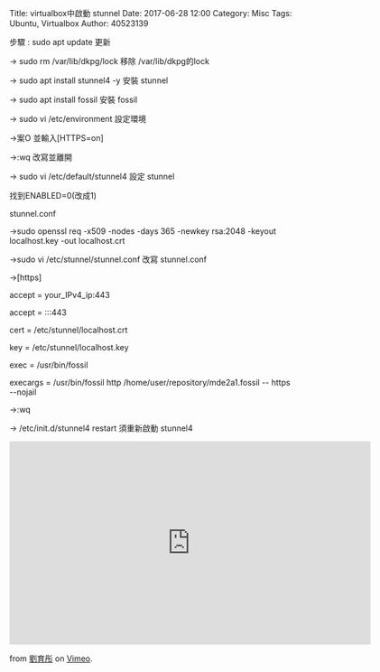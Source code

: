 Title: virtualbox中啟動 stunnel
Date: 2017-06-28 12:00
Category: Misc
Tags: Ubuntu, Virtualbox
Author: 40523139

<!-- PELICAN_END_SUMMARY -->

步驟 : sudo apt update 更新

-> sudo rm /var/lib/dkpg/lock 移除 /var/lib/dkpg的lock

-> sudo apt install stunnel4 -y 安裝 stunnel

-> sudo apt install fossil 安裝 fossil

-> sudo vi /etc/environment 設定環境

->案O 並輸入[HTTPS=on]

->:wq 改寫並離開

-> sudo vi /etc/default/stunnel4  設定 stunnel

找到ENABLED=0(改成1)

stunnel.conf

->sudo openssl req -x509 -nodes -days 365 -newkey rsa:2048 -keyout localhost.key -out localhost.crt

->sudo vi /etc/stunnel/stunnel.conf 改寫 stunnel.conf

->[https]

   accept = your_IPv4_ip:443
   
   accept = :::443
   
   cert = /etc/stunnel/localhost.crt
   
   key = /etc/stunnel/localhost.key
   
   exec = /usr/bin/fossil
   
   execargs = /usr/bin/fossil http /home/user/repository/mde2a1.fossil -- https --nojail
   
->:wq

-> /etc/init.d/stunnel4 restart 須重新啟動 stunnel4 


<iframe src="https://player.vimeo.com/video/215008801" width="640" height="360" frameborder="0" webkitallowfullscreen mozallowfullscreen allowfullscreen></iframe>
<p><a href="https://vimeo.com/215008801"></a> from <a href="https://vimeo.com/user58915964">劉育彤</a> on <a href="https://vimeo.com">Vimeo</a>.</p>